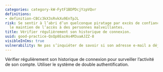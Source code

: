 ```yaml
---
categories: category-kW-FytF1BDPDcjYzpVQvr
definitions:
- definition-CBCc3kX3sRvkXu9EnTpJL
risk: Se sentir à l’abri d’un quelconque piratage par excès de confiance et simplifier
  le maintien de l’accès à des personnes malveillantes.
title: Vérifier régulièrement son historique de connexion.
uuid: good-practice-QsQp8EazAs4M3uaAJZZ-8
visibleInCms: true
vulnerability: Ne pas s’inquiéter de savoir si son adresse e-mail a déjà été piratée.
---
```


Vérifier régulièrement son historique de connexion pour surveiller
l’activité de son compte. Utiliser le système de double authentification.